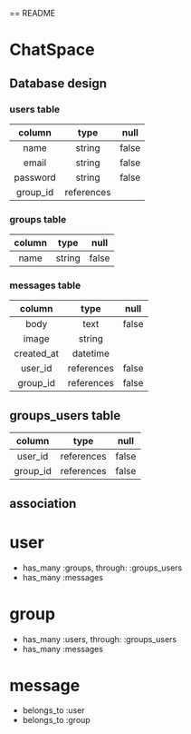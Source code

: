 == README

# ChatSpace

## Database design

### users table

| column | type | null |
|:------:|:----:|:----:|
|name    |string|false |
|email   |string|false |
|password|string|false |
|group_id|references|  |

### groups table

| column | type | null |
|:------:|:----:|:----:|
|name    |string|false |

### messages table

| column | type | null |
|:------:|:----:|:----:|
|body    |text  |false |
|image   |string|      |
|created_at|datetime|  |
|user_id |references|false|
|group_id|references|false|

## groups_users table

| column | type | null |
|:------:|:----:|:----:|
|user_id |references|false|
|group_id |references|false|



## association

# user

 - has_many :groups, through: :groups_users
 - has_many :messages

# group

- has_many :users, through: :groups_users
- has_many :messages

# message

- belongs_to :user
- belongs_to :group



